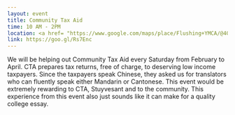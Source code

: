 ```yaml
---
layout: event
title: Community Tax Aid
time: 10 AM - 2PM
location: <a href= "https://www.google.com/maps/place/Flushing+YMCA/@40.7640973,-73.8286189,17z/data=!3m1!4b1!4m5!3m4!1s0x89c2601a5a4c866b:0x7fad20e9a6625192!8m2!3d40.7640973!4d-73.8264302">Flushing YMCA</a>, Queens
link: https://goo.gl/Rs7Enc
---
```

We will be helping out Community Tax Aid every Saturday from February to April. CTA prepares tax returns, free of charge, to deserving low income taxpayers. Since the taxpayers speak Chinese, they asked us for translators who can fluently speak either Mandarin or Cantonese. This event would be extremely rewarding to CTA, Stuyvesant and to the community. This experience from this event also just sounds like it can make for a quality college essay.